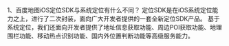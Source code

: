 1、百度地图iOS定位SDK与系统定位有什么不同？
定位SDK是在iOS系统定位能力之上，进行了二次封装，面向广大开发者提供的一套全新定位SDK产品。
基于系统定位，我们还面向开发者提供了地址信息获取功能、周边POI获取功能、地理围栏功能、移动热点识别功能、国内外位置判断功能等高级服务能力。